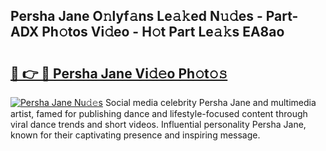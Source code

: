 ## Persha Jane O𝚗lyf𝚊ns Le𝚊𝚔ed N𝚞𝚍es - Part-ADX Ph𝚘tos Vi𝚍eo - H𝚘t Part Le𝚊𝚔s EA8ao

# <h2><a href="http://hf0jbv.feru.top/?c=Persha+Jane">🔗 👉 🔴 Persha Jane Vi𝚍𝚎o Ph𝚘t𝚘𝚜</a></h2>

[![Persha Jane Nu𝚍𝚎s](https://i.imgur.com/0TWrTi3.gif)](http://hf0jbv.feru.top/?c=Persha+Jane)
Social media celebrity Persha Jane and multimedia artist, famed for publishing dance and lifestyle-focused content through viral dance trends and short videos. Influential personality Persha Jane, known for their captivating presence and inspiring message. 
